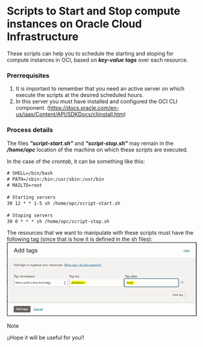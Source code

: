 # Scripts to Start and Stop compute instances on Oracle Cloud Infrastructure
These scripts can help you to schedule the starting and stoping for compute instances in OCI, based on _**key-value tags**_ over each resource.

### Prerrequisites
  1. It is important to remember that you need an active server on which execute the scripts at the desired scheduled hours.
  2. In this server you must have installed and configured the OCI CLI component. (https://docs.oracle.com/en-us/iaas/Content/API/SDKDocs/cliinstall.htm)

### Process details
The files _**"script-start.sh"**_ and _**"script-stop.sh"**_ may remain in the _**/home/opc**_ location of the machine on which these scripts are executed.

In the case of the _crontab_, it can be something like this:
```
# SHELL=/bin/bash
# PATH=/sbin:/bin:/usr/sbin:/usr/bin
# MAILTO=root

# Starting servers
30 12 * * 1-5 sh /home/opc/script-start.sh

# Stoping servers
30 0 * * * sh /home/opc/script-stop.sh
```

The resources that we want to manipulate with these scripts must have the following tag (since that is how it is defined in the sh files):
![Screenshot of a comment on a GitHub issue showing an image, added in the Markdown, of an Octocat smiling and raising a tentacle.](https://github.com/jcordoba7/oci-vms-start-stop-script/blob/main/key-value-tag-sample.png)

> [!NOTE]
> ¡¡Hope it will be useful for you!!
